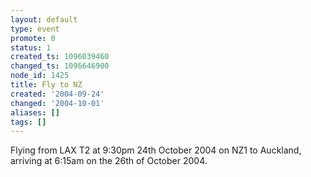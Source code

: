 ```yaml
---
layout: default
type: event
promote: 0
status: 1
created_ts: 1096039460
changed_ts: 1096646900
node_id: 1425
title: Fly to NZ
created: '2004-09-24'
changed: '2004-10-01'
aliases: []
tags: []
---
```

Flying from LAX T2 at 9:30pm 24th October 2004 on NZ1 to Auckland, arriving at 6:15am on the 26th of October 2004.
